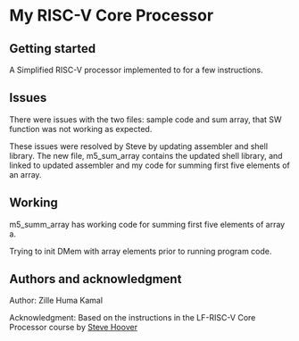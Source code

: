 # My RISC-V Core Processor



## Getting started

A Simplified RISC-V processor implemented to for a few instructions. 

## Issues
There were issues with the two files: sample code and sum array, that SW function was not working as expected. 

These issues were resolved by Steve by updating assembler and shell library. The new file, m5_sum_array contains the updated shell library, and linked to updated assembler and my code for summing first five elements of an array.

## Working 
m5_summ_array has working code for summing first five elements of array a.

Trying to init DMem with array elements prior to running program code. 


## Authors and acknowledgment

Author: Zille Huma Kamal 

Acknowledgment: Based on the instructions in the LF-RISC-V Core Processor course by [Steve Hoover](https://github.com/stevehoover) 
